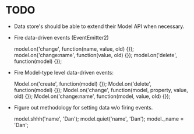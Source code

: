 TODO
====

* Data store's should be able to extend their Model API when necessary.
* Fire data-driven events (EventEmitter2)

  model.on('change', function(name, value, old) {});
  model.on('change:name', function(value, old) {});
  model.on('delete', function(model) {});

* Fire Model-type level data-driven events:

  Model.on('create', function(model) {});
  Model.on('delete', function(model) {});
  Model.on('change', function(model, property, value, old) {});
  Model.on('change:name', function(model, value, old) {});

* Figure out methodology for setting data w/o firing events.

  model.shhh('name', 'Dan');
  model.quiet('name', 'Dan');
  model._name = 'Dan';


